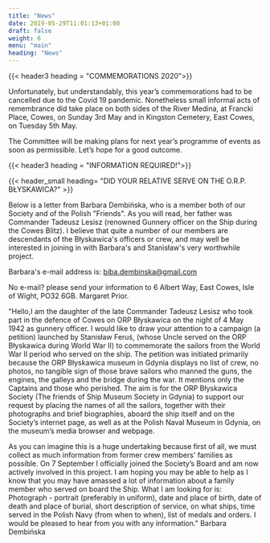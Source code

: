 ```yaml
---
title: "News"
date: 2019-05-29T11:01:13+01:00
draft: false
weight: 6
menu: "main"
heading: "News"
---
```


{{< header3 heading = "COMMEMORATIONS 2020">}}

Unfortunately, but understandably, this year’s commemorations had to be cancelled due to the Covid 19 pandemic.
Nonetheless small informal acts of remembrance did take place on both sides of the River Medina, at Francki Place, Cowes, on Sunday 3rd May and in Kingston Cemetery, East Cowes, on Tuesday 5th May.

The Committee will be making plans for next year’s programme of events as soon as permissible. Let’s hope for a good outcome.

{{< header3 heading = "INFORMATION REQUIRED!">}}

 {{< header_small heading= "DID YOUR RELATIVE SERVE ON THE O.R.P. BŁYSKAWICA?" >}}

Below is a letter from Barbara Dembińska, who is a member both of our Society and of the Polish "Friends". As you will read, her father was Commander Tadeusz Lesisz (renowned Gunnery officer on the Ship during the Cowes Blitz). I believe that quite a number of our members are descendants of the Błyskawica's officers or crew, and may well be interested in joining in with Barbara's and Stanisław's very worthwhile project.

Barbara's e-mail address is: biba.dembinska@gmail.com

No e-mail? please send your information to 6 Albert Way, East
Cowes, Isle of Wight, PO32 6GB. Margaret Prior.

 "Hello,I am the daughter of the late Commander Tadeusz Lesisz who took part in the defence of Cowes on ORP Błyskawica on the night of 4 May 1942 as gunnery officer.
I would like to draw your attention to a campaign (a petition) launched by Stanisław Feruś, (whose Uncle served on the ORP Błyskawica during World War II) to commemorate the sailors from the World War II period who served on the ship.
The petition was initiated primarily because the ORP Błyskawica museum in Gdynia displays no list of crew, no photos, no tangible sign of those brave sailors who manned the guns, the engines, the galleys and the bridge during the war. It mentions only the Captains and those who perished.
The aim is for the ORP Błyskawica Society (The friends of Ship Museum Society in Gdynia) to support our request by placing the names of all the sailors, together with their photographs and brief biographies, aboard the ship itself and on the Society’s internet page, as well as at the Polish Naval Museum in Gdynia, on the museum’s media browser and webpage.
 
 As you can imagine this is a huge undertaking because first of all, we must collect as much information from former crew members' families as possible.
On 7 September I officially joined the Society’s Board and am now actively involved in this project.
I am hoping you may be able to help as I know that you may have amassed a lot of information about a family member who served on board the Ship. What I am looking for is:
Photograph - portrait (preferably in uniform), date and place of birth, date of death and place of burial, short description of service, on what ships, time served in the Polish Navy (from when to when), list of medals and orders.
I would be pleased to hear from you with any information." Barbara Dembińska
